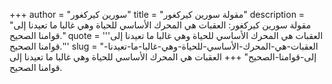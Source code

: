 +++
author = "سورين كيركغور"
title = "مقولة سورين كيركغور"
description = "مقولة سورين كيركغور: العقبات هي المحرك الأساسي للحياة وهي غالبا ما تعيدنا إلى قوامنا الصحيح."
quote = '''العقبات هي المحرك الأساسي للحياة وهي غالبا ما تعيدنا إلى قوامنا الصحيح.'''
slug = "العقبات-هي-المحرك-الأساسي-للحياة-وهي-غالبا-ما-تعيدنا-إلى-قوامنا-الصحيح"
+++
العقبات هي المحرك الأساسي للحياة وهي غالبا ما تعيدنا إلى قوامنا الصحيح.

